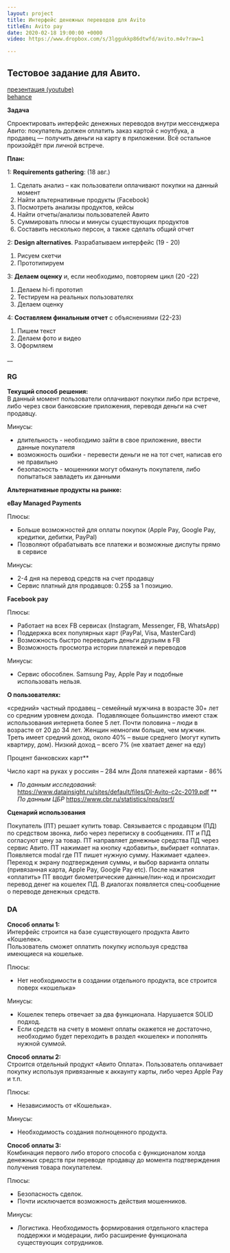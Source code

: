 ```yaml
---
layout: project
title: Интерфейс денежных переводов для Avito
titleEn: Avito pay
date: 2020-02-18 19:00:00 +0000
video: https://www.dropbox.com/s/3lggukkp86dtwfd/avito.m4v?raw=1

---
```


## <span class="mark">Тестовое задание для Авито.</span>

[презентация (youtube)](https://www.youtube.com/watch?v=I03_lIDUIZU&feature=youtu.be)  
[behance](https://www.behance.net/gallery/115104197/Avitopay-designing-interface-for-money-transfers?tracking_source=for_you_feed_user_published)

**Задача**

Спроектировать интерфейс денежных переводов внутри мессенджера Авито: 
покупатель должен оплатить заказ картой с ноутбука, а продавец — получить деньги на карту в приложении. Всё остальное произойдёт при личной встрече.

**План:**

1: **Requirements gathering**: (18 авг.)
1. Сделать анализ – как пользователи оплачивают покупки на данный момент
2. Найти альтернативные продукты (Facebook)
3. Посмотреть анализы продуктов, кейсы 
4. Найти отчеты/анализы пользователей Авито
5. Суммировать плюсы и минусы существующих продуктов
6. Составить несколько персон, а также сделать общий отчет  

2: **Design alternatives**. Разрабатываем интерфейс (19 - 20)
1. Рисуем скетчи
2. Прототипируем

3: **Делаем оценку** и, если необходимо, повторяем цикл (20 -22)  
1. Делаем hi-fi прототип
2. Тестируем на реальных пользователях
3. Делаем оценку

4: **Составляем финальным отчет** с объяснениями (22-23)  
1. Пишем текст
2. Делаем фото и видео
3. Оформляем

__

### RG

**Текущий способ решения:**  
В данный момент пользователи оплачивают покупки либо при встрече, либо через свои банковские приложения, переводя деньги на счет продавцу. 

Минусы:  
* длительность - необходимо зайти в свое приложение, ввести данные покупателя
* возможность ошибки - перевести деньги не на тот счет, написав его не правильно
* безопасность - мошенники могут обмануть покупателя, либо попытаться завладеть их данными


**Альтернативные продукты на рынке:**

**eBay Managed Payments**  

Плюсы:  
* Больше возможностей для оплаты покупок (Apple Pay, Google Pay, кредитки, дебитки, PayPal)
* Позволяют обрабатывать все платежи и возможные диспуты прямо в сервисе

Минусы:
* 2-4 дня на перевод средств на счет продавцу
* Сервис платный для продавцов: 0.25$ за 1 позицию.

**Facebook pay**

Плюсы:
* Работает на всех FB сервисах (Instagram, Messenger, FB, WhatsApp)
* Поддержка всех популярных карт (PayPal, Visa, MasterCard)
* Возможность быстро переводить деньги друзьям в FB
* Возможность просмотра истории платежей и переводов

Минусы:
* Сервис обособлен. Samsung Pay, Apple Pay и подобные использовать нельзя.


**О пользователях:**

«средний» частный продавец – семейный мужчина в возрасте 30+ лет со средним уровнем дохода. 
Подавляющее большинство имеют стаж использования интернета более 5 лет.
Почти половина – люди в возрасте от 20 до 34 лет.
Женщин немногим больше, чем мужчин.
Треть имеет средний доход, около 40% – выше среднего (могут купить квартиру, дом). Низкий доход – всего 7% (не хватает денег на еду)

Процент банковских карт\**

Число карт на руках у россиян  – 284 млн
Доля платежей картами - 86%

* _По данным исследований:_
https://www.datainsight.ru/sites/default/files/DI-Avito-c2c-2019.pdf
** _По данным ЦБР_
https://www.cbr.ru/statistics/nps/psrf/

**Сценарий использования**

Покупатель (ПТ) решает купить товар. Связывается с продавцом (ПД) по средством звонка, либо через переписку в сообщениях. ПТ и ПД согласуют цену за товар. ПТ направляет денежные средства ПД через сервис Авито. ПТ нажимает на кнопку «добавить», выбирает «оплата». Появляется modal где ПТ пишет нужную сумму. Нажимает «далее». Переход к экрану подтверждения суммы, и выбор варианта оплаты (привязанная карта, Apple Pay, Google Pay etc). После нажатия «оплатить» ПТ вводит биометрические данные/пин-код и происходит перевод денег на кошелек ПД. В диалогах появляется спец-сообщение о переводе денежных средств.  


### DA

**Способ оплаты 1:**  
Интерфейс строится на базе существующего продукта Авито «Кошелек».  
Пользователь сможет оплатить покупку используя средства имеющиеся на кошельке. 

Плюсы:
* Нет необходимости в создании отдельного продукта, все строится поверх «кошелька»

Минусы:
* Кошелек теперь отвечает за два функционала. Нарушается SOLID подход.
* Если средств на счету в момент оплаты окажется не достаточно, необходимо будет переходить в раздел «кошелек» и пополнять нужной суммой.

**Способ оплаты 2:**  
Строится отдельный продукт «Авито Оплата». Пользователь оплачивает покупку используя привязанные к аккаунту карты, либо через Apple Pay и т.п.

Плюсы:
* Независимость от «Кошелька».  

Минусы:
* Необходимость создания полноценного продукта. 

**Способ оплаты 3:**  
Комбинация первого либо второго способа с функционалом холда денежных средств при переводе продавцу до момента подтверждения получения товара покупателем. 

Плюсы:
* Безопасность сделок. 
* Почти исключается возможность действия мошенников.

Минусы:
* Логистика. Необходимость формирования отдельного кластера поддержки и модерации, либо расширение функционала существующих сотрудников.

